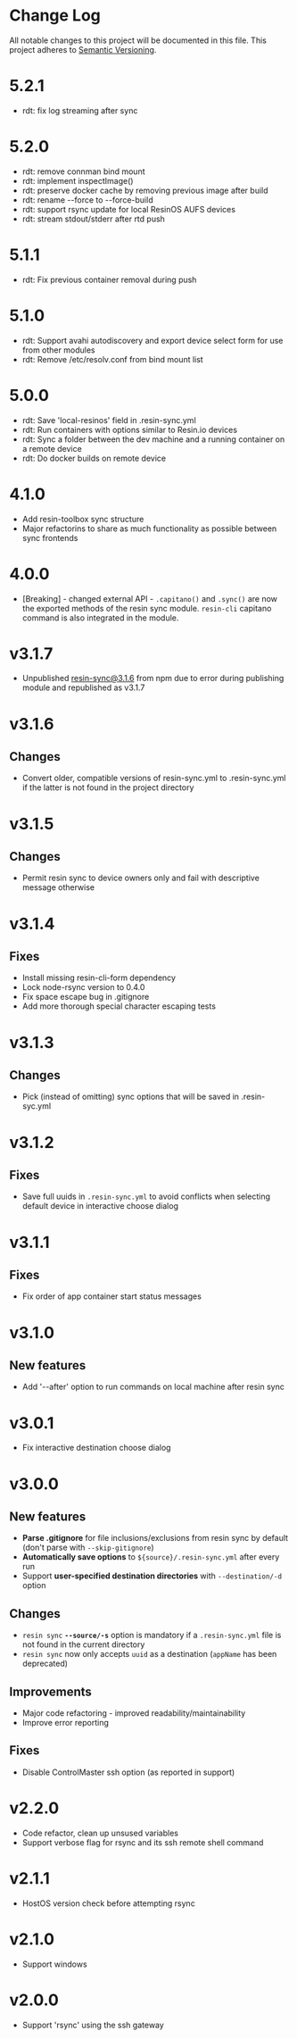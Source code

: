 # Change Log

All notable changes to this project will be documented in this file.
This project adheres to [Semantic Versioning](http://semver.org/).

# 5.2.1

* rdt: fix log streaming after sync

# 5.2.0

* rdt: remove connman bind mount
* rdt: implement inspectImage()
* rdt: preserve docker cache by removing previous image after build
* rdt: rename --force to --force-build
* rdt: support rsync update for local ResinOS AUFS devices
* rdt: stream stdout/stderr after rtd push

# 5.1.1

* rdt: Fix previous container removal during push

# 5.1.0

* rdt: Support avahi autodiscovery and export device select form for use from
  other modules
* rdt: Remove /etc/resolv.conf from bind mount list

# 5.0.0

* rdt: Save 'local-resinos' field in .resin-sync.yml
* rdt: Run containers with options similar to Resin.io devices
* rdt: Sync a folder between the dev machine and a running container on a remote device
* rdt: Do docker builds on remote device

# 4.1.0

* Add resin-toolbox sync structure
* Major refactorins to share as much functionality as possible between sync
  frontends

# 4.0.0

* [Breaking] - changed external API - `.capitano()` and `.sync()` are now
  the exported methods of the resin sync module. `resin-cli` capitano command
  is also integrated in the module.

# v3.1.7

* Unpublished resin-sync@3.1.6 from npm due to error during publishing module and republished as v3.1.7

# v3.1.6

## Changes

* Convert older, compatible versions of resin-sync.yml to .resin-sync.yml if the latter is not found in the project directory

# v3.1.5

## Changes

* Permit resin sync to device owners only and fail with descriptive message otherwise

# v3.1.4

## Fixes

* Install missing resin-cli-form dependency
* Lock node-rsync version to 0.4.0
* Fix space escape bug in .gitignore
* Add more thorough special character escaping tests

# v3.1.3

## Changes

* Pick (instead of omitting) sync options that will be saved in .resin-syc.yml

# v3.1.2

## Fixes

* Save full uuids in `.resin-sync.yml` to avoid conflicts when selecting
  default device in interactive choose dialog

# v3.1.1

## Fixes

* Fix order of app container start status messages

# v3.1.0

## New features

* Add '--after' option to run commands on local machine after resin sync

# v3.0.1

* Fix interactive destination choose dialog

# v3.0.0

## New features
  * **Parse .gitignore** for file inclusions/exclusions from resin sync by default (don't parse with `--skip-gitignore`)
  * **Automatically save options** to `${source}/.resin-sync.yml` after every run
  * Support **user-specified destination directories** with `--destination/-d` option

## Changes
  * `resin sync` **`--source/-s`** option is mandatory if a `.resin-sync.yml` file is not found in the current directory
  * `resin sync` now only accepts `uuid` as a destination (`appName` has been deprecated)

## Improvements
  * Major code refactoring - improved readability/maintainability
  * Improve error reporting

## Fixes
  * Disable ControlMaster ssh option (as reported in support)

# v2.2.0

* Code refactor, clean up unsused variables
* Support verbose flag for rsync and its ssh remote shell command

# v2.1.1

* HostOS version check before attempting rsync

# v2.1.0

* Support windows

# v2.0.0

* Support 'rsync' using the ssh gateway
